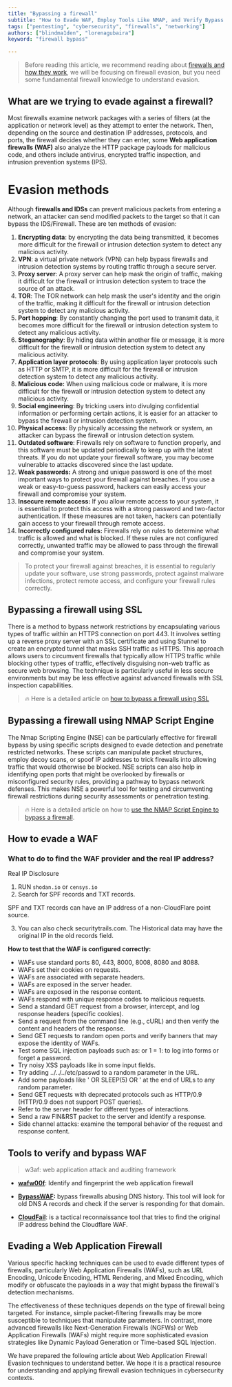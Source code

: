 ```yaml
---
title: "Bypassing a firewall"
subtitle: "How to Evade WAF, Employ Tools Like NMAP, and Verify Bypass Methods for Optimized Network Security**"
tags: ["pentesting", "cybersecurity", "firewalls", "networking"]
authors: ["blindma1den", "lorenagubaira"]
keyword: "firewall bypass"

---
```


> Before reading this article, we recommend reading about [firewalls and how they work](/what-is-a-firewall-and-how-it-helps-optimize-network-security), we will be focusing on firewall evasion, but you need some fundamental firewall knowledge to understand evasion.

## What are we trying to evade against a firewall?

Most firewalls examine network packages with a series of filters (at the application or network level) as they attempt to enter the network. Then, depending on the source and destination IP addresses, protocols, and ports, the firewall decides whether they can enter, some **Web application firewalls (WAF)** also analyze the HTTP package payloads for malicious code, and others include antivirus, encrypted traffic inspection, and intrusion prevention systems (IPS).

# Evasion methods

Although **firewalls and IDSs** can prevent malicious packets from entering a network, an attacker can send modified packets to the target so that it can bypass the IDS/Firewall. These are ten methods of evasion:

1. **Encrypting data**: by encrypting the data being transmitted, it becomes more difficult for the firewall or intrusion detection system to detect any malicious activity.
2. **VPN**: a virtual private network (VPN) can help bypass firewalls and intrusion detection systems by routing traffic through a secure server.
3. **Proxy server**: A proxy server can help mask the origin of traffic, making it difficult for the firewall or intrusion detection system to trace the source of an attack.
4. **TOR**: The TOR network can help mask the user's identity and the origin of the traffic, making it difficult for the firewall or intrusion detection system to detect any malicious activity.
5. **Port hopping**: By constantly changing the port used to transmit data, it becomes more difficult for the firewall or intrusion detection system to detect any malicious activity.
6. **Steganography**: By hiding data within another file or message, it is more difficult for the firewall or intrusion detection system to detect any malicious activity.
7. **Application layer protocols**: By using application layer protocols such as HTTP or SMTP, it is more difficult for the firewall or intrusion detection system to detect any malicious activity.
8. **Malicious code:** When using malicious code or malware, it is more difficult for the firewall or intrusion detection system to detect any malicious activity.
9. **Social engineering**: By tricking users into divulging confidential information or performing certain actions, it is easier for an attacker to bypass the firewall or intrusion detection system.
10. **Physical access**: By physically accessing the network or system, an attacker can bypass the firewall or intrusion detection system.
11. **Outdated software**: Firewalls rely on software to function properly, and this software must be updated periodically to keep up with the latest threats. If you do not update your firewall software, you may become vulnerable to attacks discovered since the last update.
12. **Weak passwords:** A strong and unique password is one of the most important ways to protect your firewall against breaches. If you use a weak or easy-to-guess password, hackers can easily access your firewall and compromise your system.
13. **Insecure remote access:** If you allow remote access to your system, it is essential to protect this access with a strong password and two-factor authentication. If these measures are not taken, hackers can potentially gain access to your firewall through remote access.
14. **Incorrectly configured rules:** Firewalls rely on rules to determine what traffic is allowed and what is blocked. If these rules are not configured correctly, unwanted traffic may be allowed to pass through the firewall and compromise your system.

> To protect your firewall against breaches, it is essential to regularly update your software, use strong passwords, protect against malware infections, protect remote access, and configure your firewall rules correctly.

## Bypassing a firewall using SSL

There is a method to bypass network restrictions by encapsulating various types of traffic within an HTTPS connection on port 443. It involves setting up a reverse proxy server with an SSL certificate and using Stunnel to create an encrypted tunnel that masks SSH traffic as HTTPS. This approach allows users to circumvent firewalls that typically allow HTTPS traffic while blocking other types of traffic, effectively disguising non-web traffic as secure web browsing. The technique is particularly useful in less secure environments but may be less effective against advanced firewalls with SSL inspection capabilities.

> 🔥 Here is a detailed article on [how to bypass a firewall using SSL](#)

## Bypassing a firewall using NMAP Script Engine

The Nmap Scripting Engine (NSE) can be particularly effective for firewall bypass by using specific scripts designed to evade detection and penetrate restricted networks. These scripts can manipulate packet structures, employ decoy scans, or spoof IP addresses to trick firewalls into allowing traffic that would otherwise be blocked. NSE scripts can also help in identifying open ports that might be overlooked by firewalls or misconfigured security rules, providing a pathway to bypass network defenses. This makes NSE a powerful tool for testing and circumventing firewall restrictions during security assessments or penetration testing.

> 🔥 Here is a detailed article on how to [use the NMAP Script Engine to bypass a firewall](#).

## How to evade a WAF

### What to do to find the WAF provider and the real IP address?

Real IP Disclosure

1. RUN `shodan.io` or `censys.io`
2. Search for SPF records and TXT records.

SPF and TXT records can have an IP address of a non-CloudFlare point source.

3. You can also check securitytrails.com. The Historical data may have the original IP in the old records field.

**How to test that the WAF is configured correctly:**

- WAFs use standard ports 80, 443, 8000, 8008, 8080 and 8088.
- WAFs set their cookies on requests.
- WAFs are associated with separate headers.
- WAFs are exposed in the server header.
- WAFs are exposed in the response content.
- WAFs respond with unique response codes to malicious requests.
- Send a standard GET request from a browser, intercept, and log response headers (specific cookies).
- Send a request from the command line (e.g., cURL) and then verify the content and headers of the response.
- Send GET requests to random open ports and verify banners that may expose the identity of WAFs.
- Test some SQL injection payloads such as: or 1 = 1: to log into forms or forget a password.
- Try noisy XSS payloads like <script>confirm()</script> in some input fields.
- Try adding ../../../etc/passwd to a random parameter in the URL.
- Add some payloads like ' OR SLEEP(5) OR ' at the end of URLs to any random parameter.
- Send GET requests with deprecated protocols such as HTTP/0.9 (HTTP/0.9 does not support POST queries).
- Refer to the server header for different types of interactions.
- Send a raw FIN&RST packet to the server and identify a response.
- Side channel attacks: examine the temporal behavior of the request and response content.

## Tools to verify and bypass WAF

> w3af: web application attack and auditing framework

- **[wafw00f](https://github.com/EnableSecurity/wafw00f)**: Identify and fingerprint the web application firewall

- **[BypassWAF](https://github.com/vincentcox/bypass-firewalls-by-DNS-history):** bypass firewalls abusing DNS history. This tool will look for old DNS A records and check if the server is responding for that domain.

- **[CloudFail](https://github.com/m0rtem/CloudFail)**: is a tactical reconnaissance tool that tries to find the original IP address behind the Cloudflare WAF.

## Evading a Web Application Firewall

Various specific hacking techniques can be used to evade different types of firewalls, particularly Web Application Firewalls (WAFs), such as URL Encoding, Unicode Encoding, HTML Rendering, and Mixed Encoding, which modify or obfuscate the payloads in a way that might bypass the firewall's detection mechanisms.

The effectiveness of these techniques depends on the type of firewall being targeted. For instance, simple packet-filtering firewalls may be more susceptible to techniques that manipulate parameters. In contrast, more advanced firewalls like Next-Generation Firewalls (NGFWs) or Web Application Firewalls (WAFs) might require more sophisticated evasion strategies like Dynamic Payload Generation or Time-based SQL Injection.

We have prepared the following article about Web Application Firewall Evasion techniques to understand better. We hope it is a practical resource for understanding and applying firewall evasion techniques in cybersecurity contexts.


